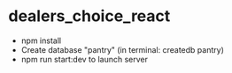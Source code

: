 # dealers_choice_react

- npm install
- Create database "pantry" (in terminal: createdb pantry)
- npm run start:dev to launch server